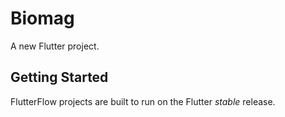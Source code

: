# Biomag

A new Flutter project.

## Getting Started

FlutterFlow projects are built to run on the Flutter _stable_ release.
